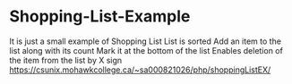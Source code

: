 # Shopping-List-Example
It is just a small example of Shopping List
List is sorted
Add an item to the list along with its count
Mark it at the bottom of the list
Enables deletion of the item from the list by X sign
https://csunix.mohawkcollege.ca/~sa000821026/php/shoppingListEX/
 
